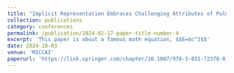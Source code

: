```yaml
---
title: "Implicit Representation Embraces Challenging Attributes of Pulmonary Airway Tree Structures"
collection: publications
category: conferences
permalink: /publication/2024-02-17-paper-title-number-4
excerpt: 'This paper is about a famous math equation, $$E=mc^2$$'
date: 2024-10-03
venue: 'MICCAI'
paperurl: 'https://link.springer.com/chapter/10.1007/978-3-031-72378-0_51'
---
```


